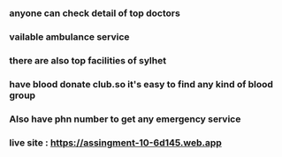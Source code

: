 ### anyone can check detail of top doctors
### vailable ambulance service
### there are also top facilities of sylhet
### have blood donate club.so it's easy to find any kind of blood group
### Also have  phn number to get any emergency service

### live site : https://assingment-10-6d145.web.app